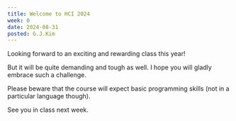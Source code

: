 ```yaml
---
title: Welcome to HCI 2024
week: 0
date: 2024-08-31
posted: G.J.Kim
---
```


Looking forward to an exciting and rewarding class this year!

But it will be quite demanding and tough as well. I hope you will gladly embrace such a challenge.

Please beware that the course will expect basic programming skills (not in a particular language though).

See you in class next week.